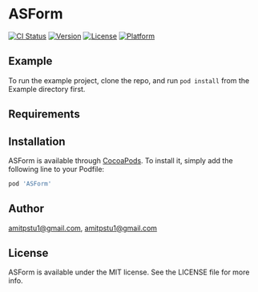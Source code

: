 # ASForm

[![CI Status](https://img.shields.io/travis/amitpstu1@gmail.com/ASForm.svg?style=flat)](https://travis-ci.org/amitpstu1@gmail.com/ASForm)
[![Version](https://img.shields.io/cocoapods/v/ASForm.svg?style=flat)](https://cocoapods.org/pods/ASForm)
[![License](https://img.shields.io/cocoapods/l/ASForm.svg?style=flat)](https://cocoapods.org/pods/ASForm)
[![Platform](https://img.shields.io/cocoapods/p/ASForm.svg?style=flat)](https://cocoapods.org/pods/ASForm)

## Example

To run the example project, clone the repo, and run `pod install` from the Example directory first.

## Requirements

## Installation

ASForm is available through [CocoaPods](https://cocoapods.org). To install
it, simply add the following line to your Podfile:

```ruby
pod 'ASForm'
```

## Author

amitpstu1@gmail.com, amitpstu1@gmail.com

## License

ASForm is available under the MIT license. See the LICENSE file for more info.
